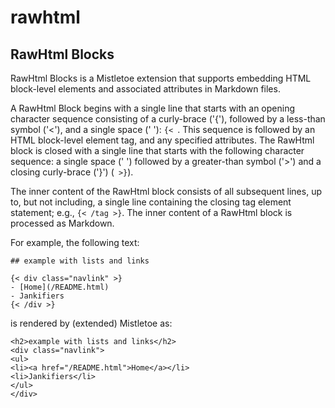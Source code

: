 # rawhtml

## RawHtml Blocks  

RawHtml Blocks is a Mistletoe extension that supports embedding HTML block-level elements and associated attributes in Markdown files.

A RawHtml Block begins with a single line that starts with an opening character sequence consisting of a curly-brace ('{'), followed by a less-than symbol ('<'), and a single space (' '): `{< `. This sequence is followed by an HTML block-level element tag, and any specified attributes. The RawHtml block is closed with a single line that starts with the following character sequence: a single space (' ') followed by a greater-than symbol ('>') and a closing curly-brace ('}') (` >}`).

The inner content of the RawHtml block consists of all subsequent lines, up to, but not including, a single line containing the closing tag element statement; e.g., `{< /tag >}`. The inner content of a RawHtml block is processed as Markdown.

For example, the following text:
```
## example with lists and links

{< div class="navlink" >}
- [Home](/README.html)
- Jankifiers
{< /div >}
```

is rendered by (extended) Mistletoe as:
```
<h2>example with lists and links</h2>
<div class="navlink">
<ul>
<li><a href="/README.html">Home</a></li>
<li>Jankifiers</li>
</ul>
</div>
```



